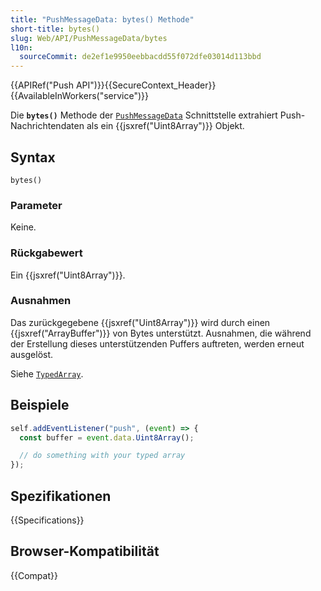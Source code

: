 ```yaml
---
title: "PushMessageData: bytes() Methode"
short-title: bytes()
slug: Web/API/PushMessageData/bytes
l10n:
  sourceCommit: de2ef1e9950eebbacdd55f072dfe03014d113bbd
---
```


{{APIRef("Push API")}}{{SecureContext_Header}}{{AvailableInWorkers("service")}}

Die **`bytes()`** Methode der [`PushMessageData`](/de/docs/Web/API/PushMessageData) Schnittstelle extrahiert Push-Nachrichtendaten als ein {{jsxref("Uint8Array")}} Objekt.

## Syntax

```js-nolint
bytes()
```

### Parameter

Keine.

### Rückgabewert

Ein {{jsxref("Uint8Array")}}.

### Ausnahmen

Das zurückgegebene {{jsxref("Uint8Array")}} wird durch einen {{jsxref("ArrayBuffer")}} von Bytes unterstützt.
Ausnahmen, die während der Erstellung dieses unterstützenden Puffers auftreten, werden erneut ausgelöst.

Siehe [`TypedArray`](/de/docs/Web/JavaScript/Reference/Global_Objects/TypedArray#exceptions).

## Beispiele

```js
self.addEventListener("push", (event) => {
  const buffer = event.data.Uint8Array();

  // do something with your typed array
});
```

## Spezifikationen

{{Specifications}}

## Browser-Kompatibilität

{{Compat}}
